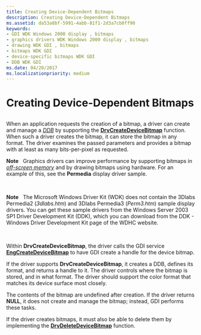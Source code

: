 ```yaml
---
title: Creating Device-Dependent Bitmaps
description: Creating Device-Dependent Bitmaps
ms.assetid: da53a8bf-5991-4abb-81f1-2d3a7cb0ff90
keywords:
- GDI WDK Windows 2000 display , bitmaps
- graphics drivers WDK Windows 2000 display , bitmaps
- drawing WDK GDI , bitmaps
- bitmaps WDK GDI
- device-specific bitmaps WDK GDI
- DDB WDK GDI
ms.date: 04/20/2017
ms.localizationpriority: medium
---
```


# Creating Device-Dependent Bitmaps


## <span id="ddk_creating_device_dependent_bitmaps_gg"></span><span id="DDK_CREATING_DEVICE_DEPENDENT_BITMAPS_GG"></span>


When an application requests the creation of a bitmap, a driver can create and manage a [*DDB*](https://docs.microsoft.com/windows/desktop/gdi/device-dependent-bitmaps) by supporting the [**DrvCreateDeviceBitmap**](https://docs.microsoft.com/windows/desktop/api/winddi/nf-winddi-drvcreatedevicebitmap) function. When such a driver creates the bitmap, it can store the bitmap in any format. The driver examines the passed parameters and provides a bitmap with at least as many bits-per-pixel as requested.

**Note**   Graphics drivers can improve performance by supporting bitmaps in [*off-screen memory*](https://msdn.microsoft.com/library/windows/hardware/ff556318#wdkgloss-off-screen-memory) and by drawing bitmaps using hardware. For an example of this, see the **Permedia** display driver sample.

 

**Note**   The Microsoft Windows Driver Kit (WDK) does not contain the 3Dlabs Permedia2 (*3dlabs.htm*) and 3Dlabs Permedia3 (*Perm3.htm*) sample display drivers. You can get these sample drivers from the Windows Server 2003 SP1 Driver Development Kit (DDK), which you can download from the DDK - Windows Driver Development Kit page of the WDHC website.

 

Within **DrvCreateDeviceBitmap**, the driver calls the GDI service [**EngCreateDeviceBitmap**](https://msdn.microsoft.com/library/windows/hardware/ff564204) to have GDI create a handle for the device bitmap.

If the driver supports **DrvCreateDeviceBitmap**, it creates a DDB, defines its format, and returns a handle to it. The driver controls where the bitmap is stored, and in what format. The driver should support the color format that matches its device surface most closely.

The contents of the bitmap are undefined after creation. If the driver returns **NULL**, it does not create and manage the bitmap; instead, GDI performs these tasks.

If the driver creates bitmaps, it must also be able to delete them by implementing the [**DrvDeleteDeviceBitmap**](https://msdn.microsoft.com/library/windows/hardware/ff556187) function.

 

 





